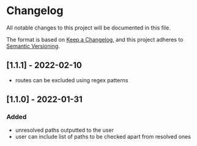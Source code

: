 # Changelog
All notable changes to this project will be documented in this file.

The format is based on [Keep a Changelog](https://keepachangelog.com/en/1.0.0/),
and this project adheres to [Semantic Versioning](https://semver.org/spec/v2.0.0.html).

## [1.1.1] - 2022-02-10
- routes can be excluded using regex patterns

## [1.1.0] - 2022-01-31
### Added
- unresolved paths outputted to the user
- user can include list of paths to be  checked apart from resolved ones

